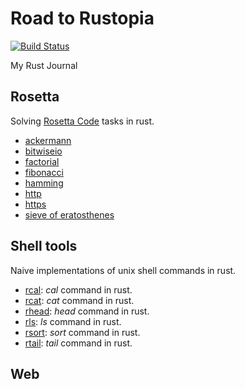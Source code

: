 # Road to Rustopia

[![Build Status](https://travis-ci.org/mattgathu/rustopia.svg?branch=master)](https://travis-ci.org/mattgathu/rustopia)

My Rust Journal

## Rosetta

Solving [Rosetta Code](http://rosettacode.org/wiki/Rosetta_Code) tasks in rust.

* [ackermann](rosetta/ackermann.rs)
* [bitwiseio](rosetta/bitwiseio.rs)
* [factorial](rosetta/factorial.rs)
* [fibonacci](rosetta/fibonacci.rs)
* [hamming](rosetta/hamming.rs)
* [http](rosetta/http.rs)
* [https](rosetta/https.rs)
* [sieve of eratosthenes](rosetta/sieve_of_eratosthenes.rs)


## Shell tools

Naive implementations of unix shell commands in rust.

* [rcal](shelltools/rcal.rs): *cal* command in rust.
* [rcat](shelltools/rcat.rs): *cat* command in rust.
* [rhead](shelltools/rhead.rs): *head* command in rust.
* [rls](shelltools/rls.rs): *ls* command in rust.
* [rsort](shelltools/rsort.rs): *sort* command in rust.
* [rtail](shelltools/rtail.rs): *tail* command in rust.


## Web
